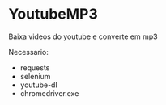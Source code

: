 # YoutubeMP3
Baixa videos do youtube e converte em mp3

Necessario:
 * requests
 * selenium
 * youtube-dl
 * chromedriver.exe

